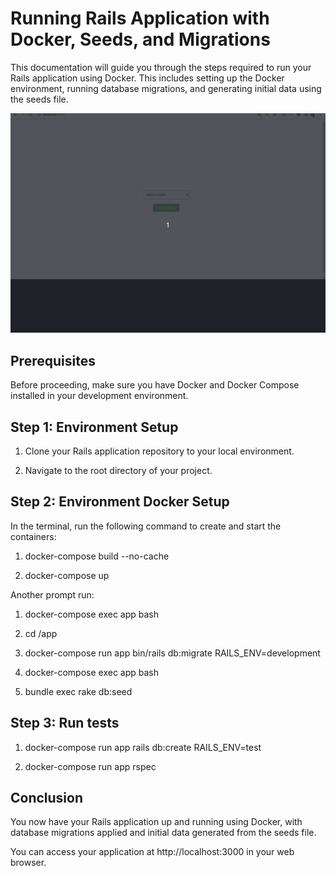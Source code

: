 # Running Rails Application with Docker, Seeds, and Migrations

This documentation will guide you through the steps required to run your Rails application using Docker. This includes setting up the Docker environment, running database migrations, and generating initial data using the seeds file.

![EMBARCA_TEST](./app/assets/images/embarca_test.gif)

## Prerequisites

Before proceeding, make sure you have Docker and Docker Compose installed in your development environment.

## Step 1: Environment Setup

1. Clone your Rails application repository to your local environment.

2. Navigate to the root directory of your project.

## Step 2: Environment Docker Setup

In the terminal, run the following command to create and start the containers:

1. docker-compose build --no-cache

2. docker-compose up

Another prompt run:

1. docker-compose exec app bash

2. cd /app

3. docker-compose run app bin/rails db:migrate RAILS_ENV=development

4. docker-compose exec app bash

5. bundle exec rake db:seed

## Step 3: Run tests

1. docker-compose run app rails db:create RAILS_ENV=test

2. docker-compose run app rspec

## Conclusion

You now have your Rails application up and running using Docker, with database migrations applied and initial data generated from the seeds file.

You can access your application at http://localhost:3000 in your web browser.
